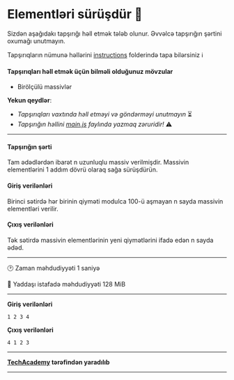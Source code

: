 # Elementləri sürüşdür 🎯

Sizdən aşağıdakı tapşırığı həll etmək tələb olunur. Əvvəlcə tapşırığın şərtini oxumağı unutmayın.

Tapşırıqların nümunə həllərini [instructions](../instructions) folderində tapa bilərsiniz :information_source:

#### Tapşırıqları həll etmək üçün bilməli olduğunuz mövzular

* Birölçülü massivlər

**Yekun qeydlər**: 

* *Tapşırıqları vaxtında həll etməyi və göndərməyi unutmayın* ⏳
* *Tapşırığın həllini [main.js](./main.js) faylında yazmaq zəruridir!* :warning:

---

#### Tapşırığın şərti

Tam ədədlərdən ibarət n uzunluqlu massiv verilmişdir. Massivin elementlərini 1 addım dövrü olaraq sağa sürüşdürün.


#### Giriş verilənləri
Birinci sətirdə hər birinin qiyməti modulca 100-ü aşmayan n sayda massivin elementləri verilir.


#### Çıxış verilənləri
Tək sətirdə massivin elementlərinin yeni qiymətlərini ifadə edən n sayda ədəd.


---

:clock2: Zaman məhdudiyyəti 1 saniyə

:floppy_disk: Yaddaşı istafadə məhdudiyyəti 128 MiB

---

**Giriş verilənləri** 

```
1 2 3 4
```

**Çıxış verilənləri**

```
4 1 2 3
```


---

**[TechAcademy](https://www.tech.edu.az/) tərəfindən yaradılıb**

---
